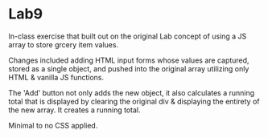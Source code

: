 # Lab9
In-class exercise that built out on the original Lab concept of using a JS array to store grcery item values. 

Changes included adding HTML input forms whose values are captured, stored as a single object, and pushed into the original array utilizing only HTML & vanilla JS functions. 

The 'Add' button not only adds the new object, it also calculates a running total that is displayed by clearing the original div & displaying the entirety of the new array. It creates a running total.

Minimal to no CSS applied.
